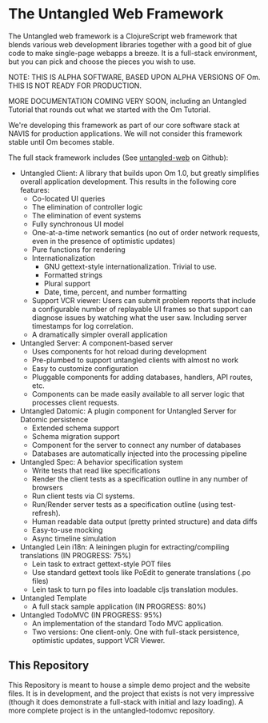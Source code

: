 # The Untangled Web Framework

The Untangled web framework is a ClojureScript web framework that blends various web development libraries together
with a good bit of glue code to make single-page webapps a breeze. It is a full-stack environment, but you can
pick and choose the pieces you wish to use.

NOTE: THIS IS ALPHA SOFTWARE, BASED UPON ALPHA VERSIONS OF Om. THIS IS NOT READY FOR PRODUCTION.

MORE DOCUMENTATION COMING VERY SOON, including an Untangled Tutorial that rounds out what we started
with the Om Tutorial.

We're developing this framework as part of our core software stack at NAVIS for production applications. 
We will not consider this framework stable until Om becomes stable.

The full stack framework includes (See [untangled-web](https://github.com/untangled-web) on Github):

- Untangled Client: A library that builds upon Om 1.0, but greatly simplifies overall application development. 
This results in the following core features:
    - Co-located UI queries
    - The elimination of controller logic
    - The elimination of event systems
    - Fully synchronous UI model
    - One-at-a-time network semantics (no out of order network requests, even in the presence of
    optimistic updates)
    - Pure functions for rendering
    - Internationalization
        - GNU gettext-style internationalization. Trivial to use.
        - Formatted strings
        - Plural support
        - Date, time, percent, and number formatting
    - Support VCR viewer: Users can submit problem reports that include a configurable number of replayable UI frames so
that support can diagnose issues by watching what the user saw. Including server timestamps for log correlation.
    - A dramatically simpler overall application
- Untangled Server: A component-based server
    - Uses components for hot reload during development
    - Pre-plumbed to support untangled clients with almost no work
    - Easy to customize configuration
    - Pluggable components for adding databases, handlers, API routes, etc.
    - Components can be made easily available to all server logic that processes client requests.
- Untangled Datomic: A plugin component for Untangled Server for Datomic persistence
    - Extended schema support
    - Schema migration support
    - Component for the server to connect any number of databases
    - Databases are automatically injected into the processing pipeline
- Untangled Spec: A behavior specification system
    - Write tests that read like specifications
    - Render the client tests as a specification outline in any number of browsers
    - Run client tests via CI systems.
    - Run/Render server tests as a specification outline (using test-refresh).
    - Human readable data output (pretty printed structure) and data diffs
    - Easy-to-use mocking
    - Async timeline simulation
- Untangled Lein i18n: A leiningen plugin for extracting/compiling translations (IN PROGRESS: 75%)
    - Lein task to extract gettext-style POT files
    - Use standard gettext tools like PoEdit to generate translations (.po files)
    - Lein task to turn po files into loadable cljs translation modules.
- Untangled Template 
    - A full stack sample application (IN PROGRESS: 80%)
- Untangled TodoMVC (IN PROGRESS: 95%)
    - An implementation of the standard Todo MVC application. 
    - Two versions: One client-only. One with full-stack persistence, optimistic updates, support VCR Viewer.
    
## This Repository

This Repository is meant to house a simple demo project and the website files. It is in development, and the project
that exists is not very impressive (though it does demonstrate a full-stack with initial and lazy loading). A more
complete project is in the untangled-todomvc repository.
